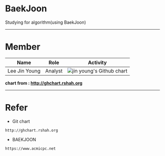 # BaekJoon
Studying for algorithm(using BaekJoon)  

---

# Member
|                 Name                    |  Role |                 Activity                 |
|:--------------------------------------: | :---: | :--------------------------------------: |
|            Lee Jin Young                |  Analyst | <img src="http://ghchart.rshah.org/live4574" alt="jin young's Github chart" /> |

 **chart from : http://ghchart.rshah.org**  

---
# Refer  
- Git chart  
```
http://ghchart.rshah.org    
```
- BAEKJOON
```
https://www.acmicpc.net
